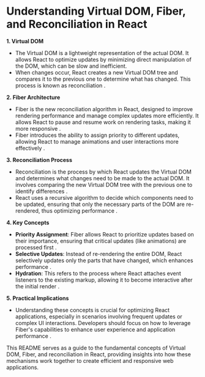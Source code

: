 # Understanding Virtual DOM, Fiber, and Reconciliation in React

**1. Virtual DOM**
- The Virtual DOM is a lightweight representation of the actual DOM. It allows React to optimize updates by minimizing direct manipulation of the DOM, which can be slow and inefficient.
- When changes occur, React creates a new Virtual DOM tree and compares it to the previous one to determine what has changed. This process is known as reconciliation .

**2. Fiber Architecture**
- Fiber is the new reconciliation algorithm in React, designed to improve rendering performance and manage complex updates more efficiently. It allows React to pause and resume work on rendering tasks, making it more responsive .
- Fiber introduces the ability to assign priority to different updates, allowing React to manage animations and user interactions more effectively .

**3. Reconciliation Process**
- Reconciliation is the process by which React updates the Virtual DOM and determines what changes need to be made to the actual DOM. It involves comparing the new Virtual DOM tree with the previous one to identify differences .
- React uses a recursive algorithm to decide which components need to be updated, ensuring that only the necessary parts of the DOM are re-rendered, thus optimizing performance .

**4. Key Concepts**
- **Priority Assignment**: Fiber allows React to prioritize updates based on their importance, ensuring that critical updates (like animations) are processed first .
- **Selective Updates**: Instead of re-rendering the entire DOM, React selectively updates only the parts that have changed, which enhances performance .
- **Hydration**: This refers to the process where React attaches event listeners to the existing markup, allowing it to become interactive after the initial render .

**5. Practical Implications**
- Understanding these concepts is crucial for optimizing React applications, especially in scenarios involving frequent updates or complex UI interactions. Developers should focus on how to leverage Fiber's capabilities to enhance user experience and application performance .

This README serves as a guide to the fundamental concepts of Virtual DOM, Fiber, and reconciliation in React, providing insights into how these mechanisms work together to create efficient and responsive web applications.